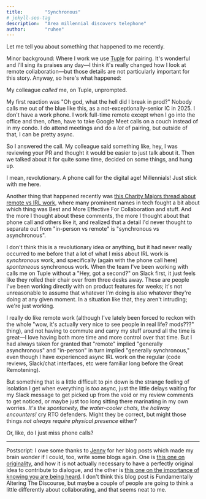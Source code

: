 ```yaml
---
title:        "Synchronous"
# jekyll-seo-tag
description:  "Area millennial discovers telephone"
author:       "ruhee"
---
```


Let me tell you about something that happened to me recently.

Minor background: Where I work we use [Tuple](https://tuple.app/) for pairing. It's wonderful and I'll sing its praises any day—I think it's really changed how I look at remote collaboration—but those details are not particularly important for this story. Anyway, so here's what happened:

My colleague _called_ me, on Tuple, unprompted.

My first reaction was "Oh god, what the hell did I break in prod?" Nobody calls me out of the blue like this, as a not-exceptionally-senior IC in 2025. I don't have a work phone. I work full-time remote except when I go into the office and then, often, have to take Google Meet calls on a couch instead of in my condo. I do attend meetings and do a _lot_ of pairing, but outside of that, I can be pretty async.

So I answered the call. My colleague said something like, hey, I was reviewing your PR and thought it would be easier to just talk about it. Then we talked about it for quite some time, decided on some things, and hung up.

I mean, revolutionary. A phone call for the digital age! Millennials! Just stick with me here.

Another thing that happened recently was [this Charity Majors thread about remote vs IRL work](https://bsky.app/profile/charity.wtf/post/3lq4cgak3vk24), where many prominent names in tech fought a bit about which thing was Best and More Effective For Collaboration and stuff. And the more I thought about these comments, the more I thought about that phone call and others like it, and realized that a detail I'd never thought to separate out from "in-person vs remote" is "synchronous vs asynchronous". 

I don't think this is a revolutionary idea or anything, but it had never really occurred to me before that a lot of what I miss about IRL work is _synchronous_ work, and specifically (again with the phone call here) _spontaneous_ synchronous work. When the team I've been working with calls me on Tuple without a "Hey, got a second?" on Slack first, it just feels like they rolled their chair over from three desks away. These are people I've been working directly with on product features for weeks; it's not unreasonable to assume that whatever I'm doing is also whatever they're doing at any given moment. In a situation like that, they aren't intruding; we're just working.

I really do like remote work (although I've lately been forced to reckon with the whole "wow, it's actually very nice to see people in real life? mods???" thing), and not having to commute and carry my stuff around all the time is great—I love having both more time and more control over that time. But I had always taken for granted that "remote" implied "generally asynchronous" and "in-person" in turn implied "generally synchronous," even though I have experienced async IRL work on the regular (code reviews, Slack/chat interfaces, etc were familiar long before the Great Remotening). 

But something that is a little difficult to pin down is the strange feeling of isolation I get when everything is _too_ async, just the little delays waiting for my Slack message to get picked up from the void or my review comments to get noticed, or maybe just too long sitting there marinating in my own worries. _It's the spontaneity, the water-cooler chats, the hallway encounters!_ cry RTO defenders. Might they be correct, but might those things _not always require physical presence_ either? 

Or, like, do I just miss phone calls? 

    
---

Postscript: I owe some thanks to [Jenny](https://phirephoenix.com/) for her blog posts which made my brain wonder if I could, too, write some blogs again. One is [this one on originality](https://phirephoenix.com/blog/2022-07-08/unoriginal), and how it is not actually necessary to have a perfectly original idea to contribute to dialogue, and the other is [this one on the importance of knowing you are being heard](https://phirephoenix.com/blog/2025-05-30/metrics). I don't think this blog post is Fundamentally Altering The Discourse, but maybe a couple of people are going to think a little differently about collaborating, and that seems neat to me. 
